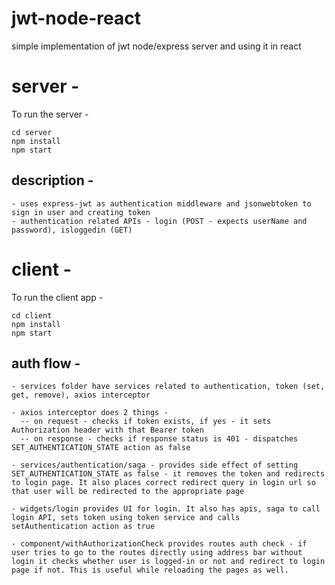 # jwt-node-react
simple implementation of jwt node/express server and using it in react

# server - 

To run the server -

```
cd server
npm install
npm start
```

## description - 
```
- uses express-jwt as authentication middleware and jsonwebtoken to sign in user and creating token
- authentication related APIs - login (POST - expects userName and password), isloggedin (GET)
```

# client - 

To run the client app - 
```
cd client
npm install
npm start
```


## auth flow - 
```
- services folder have services related to authentication, token (set, get, remove), axios interceptor

- axios interceptor does 2 things - 
  -- on request - checks if token exists, if yes - it sets Authorization header with that Bearer token
  -- on response - checks if response status is 401 - dispatches SET_AUTHENTICATION_STATE action as false

- services/authentication/saga - provides side effect of setting SET_AUTHENTICATION_STATE as false - it removes the token and redirects to login page. It also places correct redirect query in login url so that user will be redirected to the appropriate page

- widgets/login provides UI for login. It also has apis, saga to call login API, sets token using token service and calls   setAuthentication action as true

- component/withAuthorizationCheck provides routes auth check - if user tries to go to the routes directly using address bar without login it checks whether user is logged-in or not and redirect to login page if not. This is useful while reloading the pages as well.

```


